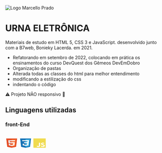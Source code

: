  ![Logo](https://github.com/marcelloprado/portfolio/blob/main/src/imagens/favicon-32x32.png) Marcello Prado
 
 # URNA ELETRÔNICA

 Materiais de estudo em HTML 5, CSS 3 e JavaScript. desenvolvido junto com a B7web, Bonieky Lacerda. em 2021.
  
 - Refatorando em setembro de 2022, colocando em prática os ensinamentos do curso DevQuest dos Gêmeos DevEmDobro
 - Organização de pastas
 - Alterada todas as classes do html para melhor entendimento
 - modificando a estilização do css
 - indentando o código
 
 
 ⚠ Projeto NÃO responsivo 🚨
 
 ## Linguagens utilizadas

 ### front-End
 
 <div style="display: inline_block"><br>
  <img align="center" alt="HTML" height="30" width="40" src="https://raw.githubusercontent.com/devicons/devicon/master/icons/html5/html5-original.svg">
  <img align="center" alt="CSS" height="30" width="40" src="https://raw.githubusercontent.com/devicons/devicon/master/icons/css3/css3-original.svg">
  <img align="center" alt="Js" height="30" width="40" src="https://raw.githubusercontent.com/devicons/devicon/master/icons/javascript/javascript-plain.svg">
</div>

